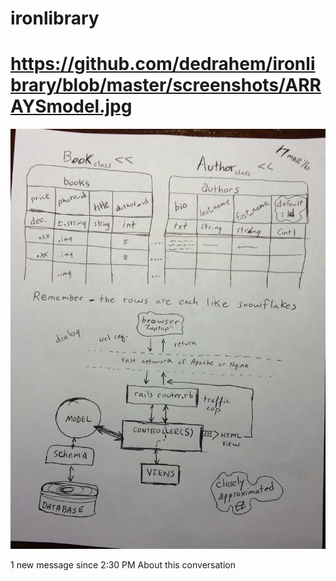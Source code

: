 # ironlibrary
# https://github.com/dedrahem/ironlibrary/blob/master/screenshots/ARRAYSmodel.jpg

![Alt text](/screenshots/ARRAYSmodel.jpg?raw=true)

1 new message since 2:30 PM
About this conversation
